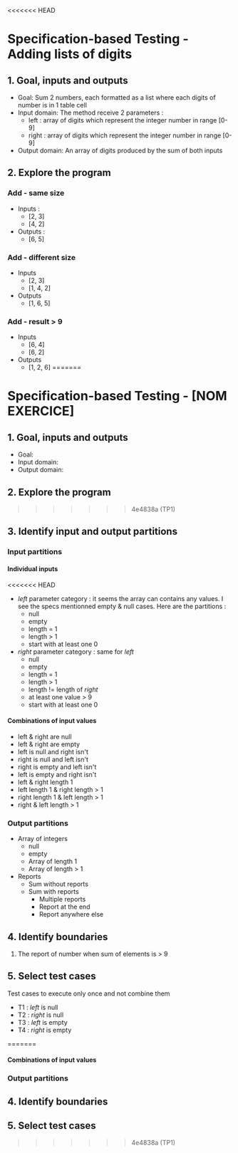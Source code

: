 <<<<<<< HEAD
# Specification-based Testing - Adding lists of digits

## 1. Goal, inputs and outputs
- Goal: Sum 2 numbers, each formatted as a list where each digits of number is in 1 table cell
- Input domain: The method receive 2 parameters :
  - left : array of digits which represent the integer number in range [0-9]
  - right : array of digits which represent the integer number in range [0-9]
- Output domain: An array of digits produced by the sum of both inputs

## 2. Explore the program
### Add - same size
- Inputs :
  - [2, 3]
  - [4, 2]
- Outputs :
  - [6, 5]
### Add - different size
- Inputs
  - [2, 3]
  - [1, 4, 2]
- Outputs
  - [1, 6, 5]
### Add - result > 9
- Inputs
  - [6, 4]
  - [6, 2]
- Outputs
  - [1, 2, 6]
=======
# Specification-based Testing - [NOM EXERCICE]

## 1. Goal, inputs and outputs
- Goal:
- Input domain:
- Output domain:

## 2. Explore the program
>>>>>>> 4e4838a (TP1)

## 3. Identify input and output partitions

### Input partitions

#### Individual inputs
<<<<<<< HEAD
- _left_ parameter category : it seems the array can contains any values. I see the specs mentionned empty & null cases. Here are the partitions :
  - null
  - empty
  - length = 1
  - length > 1
  - start with at least one 0
- _right_ parameter category : same for _left_
  - null
  - empty
  - length = 1
  - length > 1
  - length != length of _right_
  - at least one value > 9
  - start with at least one 0

#### Combinations of input values
- left & right are null
- left & right are empty
- left is null and right isn't
- right is null and left isn't
- right is empty and left isn't
- left is empty and right isn't
- left & right length 1
- left length 1 & right length > 1
- right length 1 & left length > 1
- right & left length > 1

### Output partitions
- Array of integers
  - null
  - empty
  - Array of length 1
  - Array of length > 1
- Reports
  - Sum without reports
  - Sum with reports
    - Multiple reports
    - Report at the end
    - Report anywhere else

## 4. Identify boundaries
1. The report of number when sum of elements is > 9

## 5. Select test cases
Test cases to execute only once and not combine them
- T1 : _left_ is null
- T2 : _right_ is null
- T3 : _left_ is empty
- T4 : _right_ is empty


=======

#### Combinations of input values

### Output partitions

## 4. Identify boundaries

## 5. Select test cases
>>>>>>> 4e4838a (TP1)
